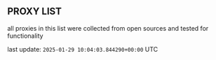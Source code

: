 ## PROXY LIST

all proxies in this list were collected from open sources and tested for functionality

last update: `2025-01-29 10:04:03.844290+00:00` UTC